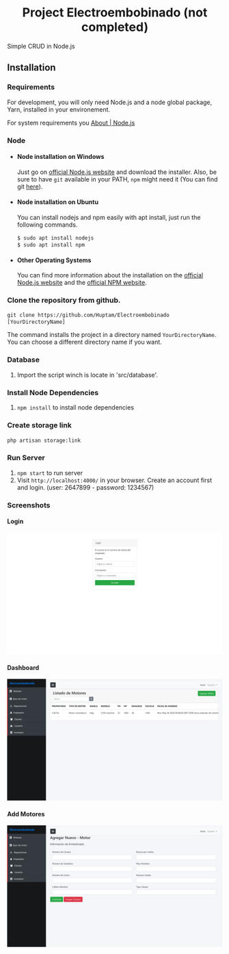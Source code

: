 <p align="center">
    <h1 align="center">Project Electroembobinado (not completed)</h1>
</p>

Simple CRUD in Node.js

## Installation

### Requirements

For development, you will only need Node.js and a node global package, Yarn, installed in your environement.

For system requirements you [About | Node.js](https://nodejs.org/en/about/)

### Node
- #### Node installation on Windows

  Just go on [official Node.js website](https://nodejs.org/) and download the installer.
Also, be sure to have `git` available in your PATH, `npm` might need it (You can find git [here](https://git-scm.com/)).

- #### Node installation on Ubuntu

  You can install nodejs and npm easily with apt install, just run the following commands.

      $ sudo apt install nodejs
      $ sudo apt install npm

- #### Other Operating Systems
  You can find more information about the installation on the [official Node.js website](https://nodejs.org/) and the [official NPM website](https://npmjs.org/).

### Clone the repository from github.

    git clone https://github.com/Huptam/Electroembobinado [YourDirectoryName]

The command installs the project in a directory named `YourDirectoryName`. You can choose a different
directory name if you want.

### Database

1. Import the script winch is locate in 'src/database'.

### Install Node Dependencies

1. `npm install` to install node dependencies

### Create storage link

`php artisan storage:link`

### Run Server

1. `npm start` to run server 
2. Visit `http://localhost:4000/` in your browser. Create an account first and login.
  (user: 2647899 - password: 1234567)

### Screenshots

#### Login

![Login Page](https://raw.githubusercontent.com/Huptam/Electroembobinado/master/screenshot/login.png)

#### Dashboard

![Dashboard Page](https://github.com/Huptam/Electroembobinado/blob/master/screenshot/dashboard_motores.png)

#### Add Motores

![Add Motres Page](https://raw.githubusercontent.com/Huptam/Electroembobinado/master/screenshot/agregarnuevomotor.png)
